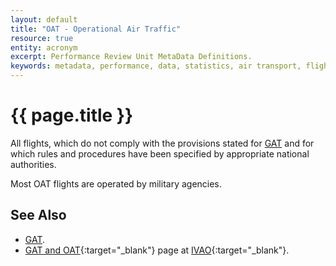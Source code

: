 ```yaml
---
layout: default
title: "OAT - Operational Air Traffic"
resource: true
entity: acronym
excerpt: Performance Review Unit MetaData Definitions.
keywords: metadata, performance, data, statistics, air transport, flights, europe, delay, safety
---
```

# {{ page.title }}

All flights, which do not comply with the provisions stated for
[GAT][gat] and for which rules and procedures have been specified
by appropriate national authorities.

Most OAT flights are operated by military agencies.

## See Also

* [GAT][gat].
* [GAT and OAT][gatoatIVAO]{:target="_blank"} page at [IVAO][ivao]{:target="_blank"}.

[gat]: <{{ "/references/acronym/gat.html" | prepend: site.baseurl | prepend: site.url }}> "GAT"
[gatoatIVAO]: <https://www.ivao.aero/specops/gat-oat.asp> "GAT and OAT - IVAO"
[ivao]: <https://www.ivao.aero/> "IVAO"